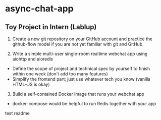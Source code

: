 # async-chat-app

## Toy Project in Intern (Lablup)

 1. Create a new git repository on your GitHub account and practice the github-flow model if you are not yet familiar with git and GitHub.

2. Write a simple multi-user single-room realtime webchat app using aiohttp and aioredis
  - Define the scope of project and technical spec by yourself to finish within one week (don't add too many features)
  - Simplify the frontend part; just use whatever tech you know (vanilla HTML+JS is okay)

3. Build a self-contained Docker image that runs your webchat app
  - docker-compose would be helpful to run Redis together with your app

test readme
